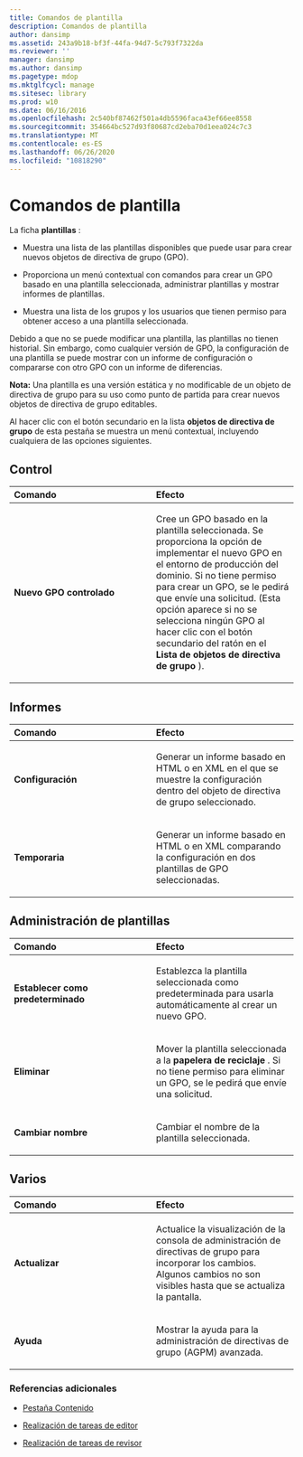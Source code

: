 ```yaml
---
title: Comandos de plantilla
description: Comandos de plantilla
author: dansimp
ms.assetid: 243a9b18-bf3f-44fa-94d7-5c793f7322da
ms.reviewer: ''
manager: dansimp
ms.author: dansimp
ms.pagetype: mdop
ms.mktglfcycl: manage
ms.sitesec: library
ms.prod: w10
ms.date: 06/16/2016
ms.openlocfilehash: 2c540bf87462f501a4db5596faca43ef66ee8558
ms.sourcegitcommit: 354664bc527d93f80687cd2eba70d1eea024c7c3
ms.translationtype: MT
ms.contentlocale: es-ES
ms.lasthandoff: 06/26/2020
ms.locfileid: "10818290"
---
```

# Comandos de plantilla


La ficha **plantillas** :

-   Muestra una lista de las plantillas disponibles que puede usar para crear nuevos objetos de directiva de grupo (GPO).

-   Proporciona un menú contextual con comandos para crear un GPO basado en una plantilla seleccionada, administrar plantillas y mostrar informes de plantillas.

-   Muestra una lista de los grupos y los usuarios que tienen permiso para obtener acceso a una plantilla seleccionada.

Debido a que no se puede modificar una plantilla, las plantillas no tienen historial. Sin embargo, como cualquier versión de GPO, la configuración de una plantilla se puede mostrar con un informe de configuración o compararse con otro GPO con un informe de diferencias.

**Nota:**  Una plantilla es una versión estática y no modificable de un objeto de directiva de grupo para su uso como punto de partida para crear nuevos objetos de directiva de grupo editables.

 

Al hacer clic con el botón secundario en la lista **objetos de directiva de grupo** de esta pestaña se muestra un menú contextual, incluyendo cualquiera de las opciones siguientes.

## Control


<table>
<colgroup>
<col width="50%" />
<col width="50%" />
</colgroup>
<thead>
<tr class="header">
<th align="left">Comando</th>
<th align="left">Efecto</th>
</tr>
</thead>
<tbody>
<tr class="odd">
<td align="left"><p><strong>Nuevo GPO controlado</strong></p></td>
<td align="left"><p>Cree un GPO basado en la plantilla seleccionada. Se proporciona la opción de implementar el nuevo GPO en el entorno de producción del dominio. Si no tiene permiso para crear un GPO, se le pedirá que envíe una solicitud. (Esta opción aparece si no se selecciona ningún GPO al hacer clic con el botón secundario del ratón en el <strong> Lista de objetos de directiva de grupo </strong> ).</p></td>
</tr>
</tbody>
</table>

 

## Informes


<table>
<colgroup>
<col width="50%" />
<col width="50%" />
</colgroup>
<thead>
<tr class="header">
<th align="left">Comando</th>
<th align="left">Efecto</th>
</tr>
</thead>
<tbody>
<tr class="odd">
<td align="left"><p><strong>Configuración</strong></p></td>
<td align="left"><p>Generar un informe basado en HTML o en XML en el que se muestre la configuración dentro del objeto de directiva de grupo seleccionado.</p></td>
</tr>
<tr class="even">
<td align="left"><p><strong>Temporaria</strong></p></td>
<td align="left"><p>Generar un informe basado en HTML o en XML comparando la configuración en dos plantillas de GPO seleccionadas.</p></td>
</tr>
</tbody>
</table>

 

## Administración de plantillas


<table>
<colgroup>
<col width="50%" />
<col width="50%" />
</colgroup>
<thead>
<tr class="header">
<th align="left">Comando</th>
<th align="left">Efecto</th>
</tr>
</thead>
<tbody>
<tr class="odd">
<td align="left"><p><strong>Establecer como predeterminado</strong></p></td>
<td align="left"><p>Establezca la plantilla seleccionada como predeterminada para usarla automáticamente al crear un nuevo GPO.</p></td>
</tr>
<tr class="even">
<td align="left"><p><strong>Eliminar</strong></p></td>
<td align="left"><p>Mover la plantilla seleccionada a la <strong> papelera de reciclaje </strong> . Si no tiene permiso para eliminar un GPO, se le pedirá que envíe una solicitud.</p></td>
</tr>
<tr class="odd">
<td align="left"><p><strong>Cambiar nombre</strong></p></td>
<td align="left"><p>Cambiar el nombre de la plantilla seleccionada.</p></td>
</tr>
</tbody>
</table>

 

## Varios


<table>
<colgroup>
<col width="50%" />
<col width="50%" />
</colgroup>
<thead>
<tr class="header">
<th align="left">Comando</th>
<th align="left">Efecto</th>
</tr>
</thead>
<tbody>
<tr class="odd">
<td align="left"><p><strong>Actualizar</strong></p></td>
<td align="left"><p>Actualice la visualización de la consola de administración de directivas de grupo para incorporar los cambios. Algunos cambios no son visibles hasta que se actualiza la pantalla.</p></td>
</tr>
<tr class="even">
<td align="left"><p><strong>Ayuda</strong></p></td>
<td align="left"><p>Mostrar la ayuda para la administración de directivas de grupo (AGPM) avanzada.</p></td>
</tr>
</tbody>
</table>

 

### Referencias adicionales

-   [Pestaña Contenido](contents-tab-agpm40.md)

-   [Realización de tareas de editor](performing-editor-tasks-agpm40.md)

-   [Realización de tareas de revisor](performing-reviewer-tasks-agpm40.md)

 

 





